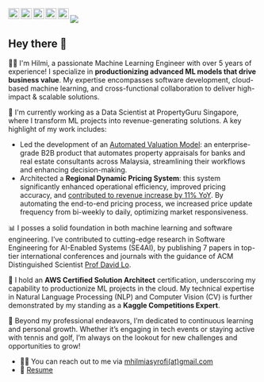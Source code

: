 <a href="https://www.linkedin.com/in/mhilmiasyrofi/">
  <img align="left" alt="Hilmi's LinkedIn" height="22px" src="https://raw.githubusercontent.com/gauravghongde/social-icons/master/SVG/Color/LinkedIN.svg" />
</a>
<a href="https://www.kaggle.com/mhilmiasyrofi">
  <img align="left" alt="Hilmi's Kaggle" height="22px" src="https://upload.wikimedia.org/wikipedia/commons/7/7c/Kaggle_logo.png" />
</a>
<a href="https://leetcode.com/mhilmiasyrofi/">
  <img align="left" alt="Hilmi's Leetcode" height="22px" src="https://upload.wikimedia.org/wikipedia/commons/0/0a/LeetCode_Logo_black_with_text.svg" />
</a>
<a href="https://scholar.google.com/citations?hl=en&gmla=AHoSzlVjlJfs9P5F7daxNp8ox9wq_Q8KX_J9v7JKRxiSyoHyzck5IJ-ymOODTLiaDxOzn2jiYqA6uSFGDfCuk63g7swb&user=6F-76moAAAAJ">
  <img align="left" alt="Hilmi's Google Scholar" height="22px" src="https://upload.wikimedia.org/wikipedia/commons/2/28/Google_Scholar_logo.png" />
</a>
<a href="https://www.credly.com/badges/15373755-fb90-4a2c-afc4-1be57cea8475/public_url">
  <img align="left" alt="Hilmi's AWS Badge" height="22px" src="https://encrypted-tbn0.gstatic.com/images?q=tbn:ANd9GcQtMOOcpxHK3culyVKt8raGP7L6qhrV4AlsDL3DurzJmLbVIz4ynBLRIqaI_VmD3AXznjo&usqp=CAU" />
</a>


![](https://visitor-badge.glitch.me/badge?page_id=mhilmiasyrofi.mhilmiasyrofi)


<h2> Hey there 👋</h2>

🧑‍💻 I'm Hilmi, a passionate Machine Learning Engineer with over 5 years of experience! I specialize in **productionizing advanced ML models that drive business value**. My expertise encompasses software development, cloud-based machine learning, and cross-functional collaboration to deliver high-impact & scalable solutions.

💼 I'm currently working as a Data Scientist at PropertyGuru Singapore, where I transform ML projects into revenue-generating solutions. A key highlight of my work includes: 

- Led the development of an [Automated Valuation Model](https://www.linkedin.com/posts/knight-frank-malaysia_knightfrank-knightfrankmalaysia-partnersinproperty-activity-7051073263258529792-5Lct): an enterprise-grade B2B product that automates property appraisals for banks and real estate consultants across Malaysia, streamlining their workflows and enhancing decision-making.
- Architected a **Regional Dynamic Pricing System**: this system significantly enhanced operational efficiency, improved pricing accuracy, and [contributed to revenue increase by 11% YoY](https://investors.propertygurugroup.com/financials/quarterly-results/default.aspx). By automating the end-to-end pricing process, we increased price update frequency from bi-weekly to daily, optimizing market responsiveness.

📊 I posses a solid foundation in both machine learning and software engineering. I’ve contributed to cutting-edge research in Software Engineering for AI-Enabled Systems (SE4AI), by publishing 7 papers in top-tier international conferences and journals with the guidance of ACM Distinguished Scientist [Prof David Lo](https://scholar.google.com/citations?user=Ra4bt-oAAAAJ&hl=en). 

🏅 I hold an **AWS Certified Solution Architect** certification, underscoring my capability to productionize ML projects in the cloud. My technical expertise in Natural Language Processing (NLP) and Computer Vision (CV) is further demonstrated by my standing as a **Kaggle Competitions Expert**.

🌟 Beyond my professional endeavors, I’m dedicated to continuous learning and personal growth. Whether it’s engaging in tech events or staying active with tennis and golf, I’m always on the lookout for new challenges and opportunities to grow!

- :man_technologist: You can reach out to me via [mhilmiasyrofi(at)gmail.com](mailto:mhilmiasyrofi@gmail.com)
- 📝 [Resume](https://mhilmiasyrofi.github.io/files/Resume.pdf)
